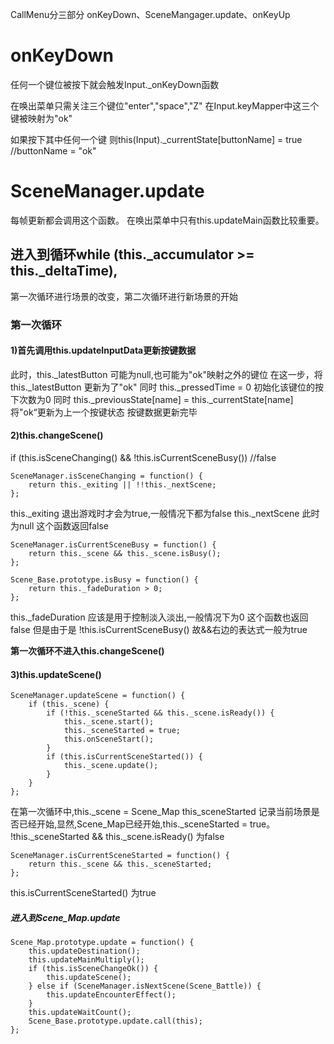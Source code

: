 CallMenu分三部分 onKeyDown、SceneMangager.update、onKeyUp

# onKeyDown 
任何一个键位被按下就会触发Input._onKeyDown函数

在唤出菜单只需关注三个键位"enter","space","Z"
在Input.keyMapper中这三个键被映射为"ok"

如果按下其中任何一个键
则this(Input)._currentState[buttonName] = true //buttonName = "ok"

# SceneManager.update

每帧更新都会调用这个函数。
在唤出菜单中只有this.updateMain函数比较重要。

## 进入到循环while (this._accumulator >= this._deltaTime),

第一次循环进行场景的改变，第二次循环进行新场景的开始
### 第一次循环

#### 1)首先调用this.updateInputData更新按键数据
此时，this._latestButton 可能为null,也可能为"ok"映射之外的键位
在这一步，将 this._latestButton 更新为了"ok"
同时 this._pressedTime = 0 初始化该键位的按下次数为0
同时 this._previousState[name] = this._currentState[name] 将"ok“更新为上一个按键状态
按键数据更新完毕

#### 2)this.changeScene()

if (this.isSceneChanging() && !this.isCurrentSceneBusy()) //false

```
SceneManager.isSceneChanging = function() {
	return this._exiting || !!this._nextScene;
};
```

this._exiting 退出游戏时才会为true,一般情况下都为false
this._nextScene 此时为null
这个函数返回false

```
SceneManager.isCurrentSceneBusy = function() {
    return this._scene && this._scene.isBusy();
};

Scene_Base.prototype.isBusy = function() {
    return this._fadeDuration > 0;
};
```
this._fadeDuration 应该是用于控制淡入淡出,一般情况下为0
这个函数也返回false
但是由于是 !this.isCurrentSceneBusy() 故&&右边的表达式一般为true

**第一次循环不进入this.changeScene()**

#### 3)this.updateScene()
```
SceneManager.updateScene = function() {
    if (this._scene) {
        if (!this._sceneStarted && this._scene.isReady()) {
            this._scene.start();
            this._sceneStarted = true;
            this.onSceneStart();
        }
        if (this.isCurrentSceneStarted()) {
            this._scene.update();
        }
    }
};
```
在第一次循环中,this._scene = Scene_Map
this_sceneStarted 记录当前场景是否已经开始,显然,Scene_Map已经开始,this._sceneStarted = true。
!this._sceneStarted && this._scene.isReady() 为false

```
SceneManager.isCurrentSceneStarted = function() {
    return this._scene && this._sceneStarted;
};
```
this.isCurrentSceneStarted() 为true

##### 进入到Scene_Map.update
```
Scene_Map.prototype.update = function() {
    this.updateDestination();
    this.updateMainMultiply();
    if (this.isSceneChangeOk()) {
        this.updateScene();
    } else if (SceneManager.isNextScene(Scene_Battle)) {
        this.updateEncounterEffect();
    }
    this.updateWaitCount();
    Scene_Base.prototype.update.call(this);
};
```
